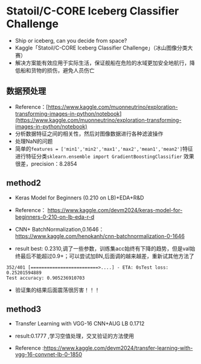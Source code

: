 # Statoil/C-CORE Iceberg Classifier Challenge

- Ship or iceberg, can you decide from space?
- Kaggle「Statoil/C-CORE Iceberg Classifier Challenge」（冰山图像分类大赛）
- 解决方案能有效应用于实际生活，保证舰船在危险的水域更加安全地航行，降低船和货物的损伤，避免人员伤亡

## 数据预处理

- Reference：[https://www.kaggle.com/muonneutrino/exploration-transforming-images-in-python/notebook](https://www.kaggle.com/muonneutrino/exploration-transforming-images-in-python/notebook)
- 分析数据特征之间的相关性，然后对图像数据进行各种滤波操作
- 处理NaN的问题
- 简单的`features = ['min1','min2','max1','max2','mean1','mean2']`特征进行特征分类`sklearn.ensemble import GradientBoostingClassifier` 效果很差，precision：8.2854

## method2

- Keras Model for Beginners (0.210 on LB)+EDA+R&D

- Reference： https://www.kaggle.com/devm2024/keras-model-for-beginners-0-210-on-lb-eda-r-d

- CNN+ BatchNormalization,0.1646： https://www.kaggle.com/henokanh/cnn-batchnormalization-0-1646

- result best: 0.2310,调了一些参数，训练集acc始终有下降的趋势，但是val始终最后不能超过0.9+；可以尝试加BN,后面调的越来越差，重新试其他方法了

```
352/401 [=========================>....] - ETA: 0sTest loss: 0.25201594889
Test accuracy: 0.905236910703
```

- 验证集的结果后面震荡很厉害！！！

## method3

- Transfer Learning with VGG-16 CNN+AUG LB 0.1712

- result:0.1777 ,学习空值处理，交叉验证的方法使用

-  Reference :https://www.kaggle.com/devm2024/transfer-learning-with-vgg-16-convnet-lb-0-1850
